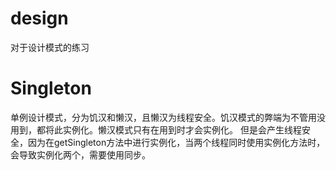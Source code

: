 # design
对于设计模式的练习

# Singleton
单例设计模式，分为饥汉和懒汉，且懒汉为线程安全。饥汉模式的弊端为不管用没用到，都将此实例化。懒汉模式只有在用到时才会实例化。
但是会产生线程安全，因为在getSingleton方法中进行实例化，当两个线程同时使用实例化方法时，会导致实例化两个，需要使用同步。
